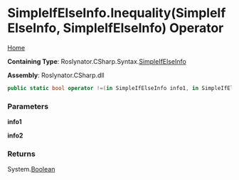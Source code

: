 # SimpleIfElseInfo\.Inequality\(SimpleIfElseInfo, SimpleIfElseInfo\) Operator

[Home](../../../../../README.md)

**Containing Type**: Roslynator\.CSharp\.Syntax\.[SimpleIfElseInfo](../README.md)

**Assembly**: Roslynator\.CSharp\.dll

```csharp
public static bool operator !=(in SimpleIfElseInfo info1, in SimpleIfElseInfo info2)
```

### Parameters

**info1**

**info2**

### Returns

System\.[Boolean](https://docs.microsoft.com/en-us/dotnet/api/system.boolean)

